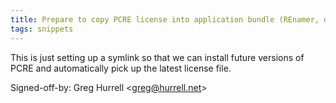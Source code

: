 ```yaml
---
title: Prepare to copy PCRE license into application bundle (REnamer, d758e7c)
tags: snippets
---
```


This is just setting up a symlink so that we can install future versions of PCRE and automatically pick up the latest license file.

Signed-off-by: Greg Hurrell &lt;greg@hurrell.net&gt;
